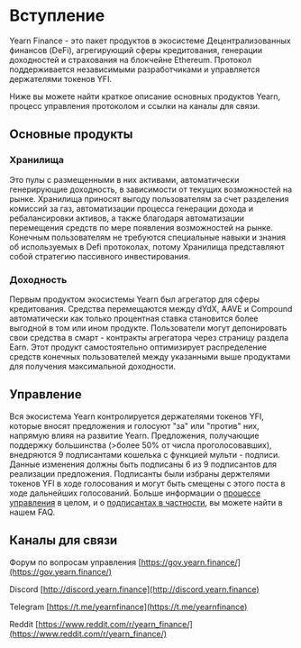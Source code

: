 # Вступление

Yearn Finance - это пакет продуктов в экосистеме Децентрализованных финансов (DeFi), агрегирующий сферы кредитования, генерации доходностей и страхования на блокчейне Ethereum. Протокол поддерживается независимыми разработчиками и управляется держателями токенов YFI.

Ниже вы можете найти краткое описание основных продуктов Yearn, процесс управления протоколом и ссылки на каналы для связи.

## Основные продукты

### Хранилища

Это пулы с размещенными в них активами, автоматически генерирующие доходность, в зависимости от текущих возможностей на рынке. Хранилища приносят выгоду пользователям за счет разделения комиссий за газ, автоматизации процесса генерации дохода и ребалансировки активов, а также благодаря автоматизации перемещения средств по мере появления возможностей на рынке. Конечным пользователям не требуются специальные навыки и знания об используемых в Defi протоколах, потому Хранилища представляют собой стратегию пассивного инвестирования.

### Доходность

Первым продуктом экосистемы Yearn был агрегатор для сферы кредитования. Средства перемещаются между dYdX, AAVE и Compound автоматически как только процентная ставка становится более выгодной в том или ином продукте. Пользователи могут депонировать свои средства в смарт - контракты агрегатора через страницу раздела Earn. Этот продукт самостоятельно оптимизирует распределение средств конечных пользователей между указанными выше продуктами для получения максимальной доходности.

## Управление

Вся экосистема Yearn контролируется держателями токенов YFI, которые вносят предложения и голосуют "за" или "против" них, напрямую влияя на развитие Yearn. Предложения, получающие поддержку большинства \(&gt;более 50% от числа проголосовавших\), внедряются 9 подписантами кошелька с функцией мульти - подписи. Данные изменения должны быть подписаны 6 из 9 подписантов для реализации предложения. Подписанты были избраны держтелями токенов YFI в ходе голосования и могут быть смещены с этого поста в ходе дальнейших голосований. Больше информации о [процессе управления](https://docs.yearn.finance/resources/faq#governance) в целом, и о [подписантах в частности](https://docs.yearn.finance/resources/faq#who-is-on-the-multisig), вы можете найти в нашем FAQ. 

## Каналы для связи

Форум по вопросам управления [https://gov.yearn.finance/](https://gov.yearn.finance/)

Discord [http://discord.yearn.finance](http://discord.yearn.finance)

Telegram [https://t.me/yearnfinance](https://t.me/yearnfinance)

Reddit [https://www.reddit.com/r/yearn_finance/](https://www.reddit.com/r/yearn_finance/)
